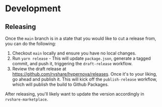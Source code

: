 # Development

## Releasing

Once the `main` branch is in a state that you would like to cut a release from, you can do the following:

1. Checkout `main` locally and ensure you have no local changes.
2. Run `yarn release` - This will update `package.json`, generate a tagged commit, and push it, triggering the `draft-release` workflow.
3. Review the draft release at https://github.com/rvshare/hypernova/releases. Once it's to your liking, go ahead and publish it. This will kick off the `publish-release` workflow, which will publish the build to Github Packages.

After releasing, you'll likely want to update the version accordingly in `rvshare-marketplace`.